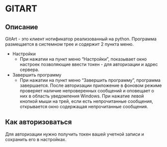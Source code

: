 # GITART
## Описание
GitArt - это клиент нотификатор реализованный на python. Программа размещается в системном трее и содержит 2 пункта меню.
* Настройки
  * При нажатии на пункт меню “Настройки”, показывает окно настроек позволяющие ввести токен - для авторизации и адрес сервера.
* Завершить программу
  * При нажатии на пункт меню “Завершить программу”, программа завершается.
После авторизации приложение в фоновом режиме проверяет наличие непроверенных сообщений и оповещает о них в область уведомления Windows. При нажатие левой кнопкой мыши на трей, если есть непрочитанные сообщения, открывается окно содержащая непрочитанные сообщения.
## Как авторизоваться
Для авторизации нужно получить токен вашей учетной записи и сохранить его в настройках.
